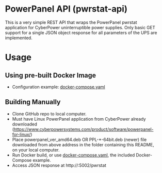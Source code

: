 # PowerPanel API (pwrstat-api)

This is a very simple REST API that wraps the PowerPanel pwrstat application for CyberPower uninterruptible power supplies. Only basic GET support for a single JSON object response for all parameters of the UPS are implemented.

# Usage

## Using pre-built Docker Image
- Configuration example: [docker-compose.yaml](prebuilt-docker-compose.yaml)

## Building Manually
  - Clone GitHub repo to local computer.
  - Must have Linux PowerPanel application from CyberPower already downloaded (https://www.cyberpowersystems.com/product/software/powerpanel-for-linux/)
  - Place powerpanel_ver_amd64.deb OR PPL-*-64bit.deb (newer) file downloaded from above address in the folder containing this README, on your local computer.
  - Run Docker build, or use [docker-compose.yaml](build-example-docker-compose.yaml), the included Docker-Compose example. 
  - Access JSON response at http://<docker host IP>:5002/pwrstat